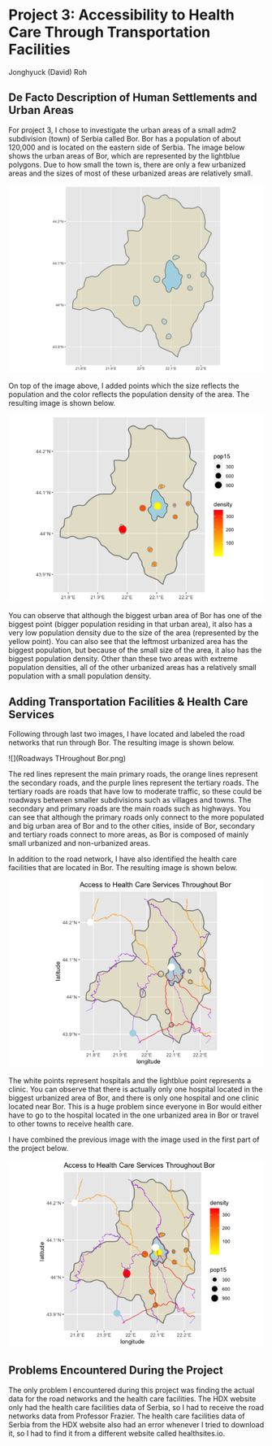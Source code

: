 # Project 3: Accessibility to Health Care Through Transportation Facilities

Jonghyuck (David) Roh 

## De Facto Description of Human Settlements and Urban Areas

For project 3, I chose to investigate the urban areas of a small adm2 subdivision (town) of Serbia called Bor. Bor has a population of about 120,000 and is located on the eastern side of Serbia. The image below shows the urban areas of Bor, which are represented by the lightblue polygons. Due to how small the town is, there are only a few urbanized areas and the sizes of most of these urbanized areas are relatively small.

![](bor_urban_areas.png) 

On top of the image above, I added points which the size reflects the population and the color reflects the population density of the area. The resulting image is shown below.

![](bor_densitywithpoints.png)

You can observe that although the biggest urban area of Bor has one of the biggest point (bigger population residing in that urban area), it also has a very low population density due to the size of the area (represented by the yellow point). You can also see that the leftmost urbanized area has the biggest population, but because of the small size of the area, it also has the biggest population density. Other than these two areas with extreme population densities, all of the other urbanized areas has a relatively small population with a small population density. 

## Adding Transportation Facilities & Health Care Services 

Following through last two images, I have located and labeled the road networks that run through Bor. The resulting image is shown below. 

![](Roadways THroughout Bor.png)

The red lines represent the main primary roads, the orange lines represent the secondary roads, and the purple lines represent the tertiary roads. The tertiary roads are roads that have low to moderate traffic, so these could be roadways between smaller subdivisions such as villages and towns. The secondary and primary roads are the main roads such as highways. You can see that although the primary roads only connect to the more populated and big urban area of Bor and to the other cities, inside of Bor, secondary and tertiary roads connect to more areas, as Bor is composed of mainly small urbanized and non-urbanized areas.

In addition to the road network, I have also identified the health care facilities that are located in Bor. The resulting image is shown below. 

![](Bor_hcf.png)

The white points represent hospitals and the lightblue point represents a clinic. You can observe that there is actually only one hospital located in the biggest urbanized area of Bor, and there is only one hospital and one clinic located near Bor. This is a huge problem since everyone in Bor would either have to go to the hospital located in the one urbanized area in Bor or travel to other towns to receive health care. 

I have combined the previous image with the image used in the first part of the project below. 

![](Bor_hcf_with_density.png)

## Problems Encountered During the Project

The only problem I encountered during this project was finding the actual data for the road networks and the health care facilities. The HDX website only had the health care facilities data of Serbia, so I had to receive the road networks data from Professor Frazier. The health care facilities data of Serbia from the HDX website also had an error whenever I tried to download it, so I had to find it from a different website called healthsites.io. 




